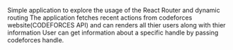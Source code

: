 Simple application to explore the usage of the React Router and dynamic routing
The application fetches recent actions from codeforces website(CODEFORCES API) and can renders all thier users along with thier information
User can get information about a specific handle by passing codeforces handle. 
